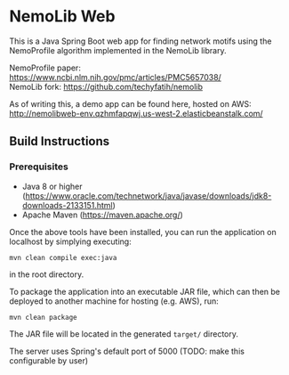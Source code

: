 # NemoLib Web
This is a Java Spring Boot web app for finding network motifs using the NemoProfile algorithm implemented in the NemoLib library.

NemoProfile paper: https://www.ncbi.nlm.nih.gov/pmc/articles/PMC5657038/ \
NemoLib fork: https://github.com/techyfatih/nemolib

As of writing this, a demo app can be found here, hosted on AWS:\
http://nemolibweb-env.qzhmfapqwj.us-west-2.elasticbeanstalk.com/

## Build Instructions
### Prerequisites
* Java 8 or higher (https://www.oracle.com/technetwork/java/javase/downloads/jdk8-downloads-2133151.html)
* Apache Maven (https://maven.apache.org/)

Once the above tools have been installed, you can run the application on localhost by simplying executing:

```
mvn clean compile exec:java
```

in the root directory.

To package the application into an executable JAR file, which can then be deployed to another machine for hosting (e.g. AWS), run:

```
mvn clean package
```

The JAR file will be located in the generated `target/` directory.

The server uses Spring's default port of 5000 (TODO: make this configurable by user)
